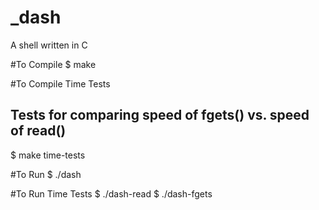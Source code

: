 _dash
=====

A shell written in C

#To Compile
$ make

#To Compile Time Tests
## Tests for comparing speed of fgets() vs. speed of read()
$ make time-tests

#To Run
$ ./dash

#To Run Time Tests
$ ./dash-read
$ ./dash-fgets
